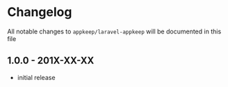 # Changelog

All notable changes to `appkeep/laravel-appkeep` will be documented in this file

## 1.0.0 - 201X-XX-XX

- initial release
